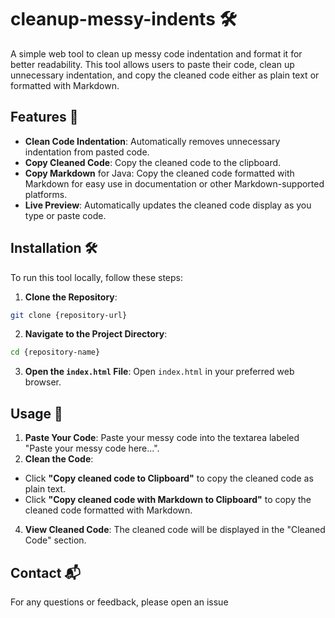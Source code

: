 # cleanup-messy-indents 🛠️

A simple web tool to clean up messy code indentation and format it for better readability. This tool allows users to paste their code, clean up unnecessary indentation, and copy the cleaned code either as plain text or formatted with Markdown.

## Features 🌟

- **Clean Code Indentation**: Automatically removes unnecessary indentation from pasted code.
- **Copy Cleaned Code**: Copy the cleaned code to the clipboard.
- **Copy Markdown** for Java: Copy the cleaned code formatted with Markdown for easy use in documentation or other Markdown-supported platforms.
- **Live Preview**: Automatically updates the cleaned code display as you type or paste code.

## Installation 🛠️

To run this tool locally, follow these steps:

1. **Clone the Repository**:
```bash
git clone {repository-url}
```

2. **Navigate to the Project Directory**:
```bash
cd {repository-name}
```

3. **Open the `index.html` File**: Open `index.html` in your preferred web browser.

## Usage 🚀
1. **Paste Your Code**: Paste your messy code into the textarea labeled "Paste your messy code here...".
2. **Clean the Code**:
  - Click **"Copy cleaned code to Clipboard"** to copy the cleaned code as plain text.
  - Click **"Copy cleaned code with Markdown to Clipboard"** to copy the cleaned code formatted with Markdown.
4. **View Cleaned Code**: The cleaned code will be displayed in the "Cleaned Code" section.

## Contact 📬
For any questions or feedback, please open an issue
